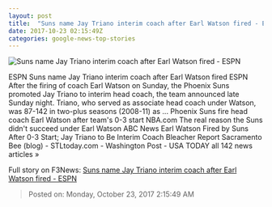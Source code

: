 ```yaml
---
layout: post
title:  "Suns name Jay Triano interim coach after Earl Watson fired - ESPN"
date: 2017-10-23 02:15:49Z
categories: google-news-top-stories
---
```


![Suns name Jay Triano interim coach after Earl Watson fired - ESPN](http://a2.espncdn.com/combiner/i?img=%2Fphoto%2F2016%2F1026%2Fr145093_1296x729_16%2D9.jpg)

ESPN Suns name Jay Triano interim coach after Earl Watson fired ESPN After the firing of coach Earl Watson on Sunday, the Phoenix Suns promoted Jay Triano to interim head coach, the team announced late Sunday night. Triano, who served as associate head coach under Watson, was 87-142 in two-plus seasons (2008-11) as ... Phoenix Suns fire head coach Earl Watson after team's 0-3 start NBA.com The real reason the Suns didn't succeed under Earl Watson ABC News Earl Watson Fired by Suns After 0-3 Start; Jay Triano to Be Interim Coach Bleacher Report Sacramento Bee (blog) - STLtoday.com - Washington Post - USA TODAY all 142 news articles »


Full story on F3News: [Suns name Jay Triano interim coach after Earl Watson fired - ESPN](http://www.f3nws.com/n/rdqmEC)

> Posted on: Monday, October 23, 2017 2:15:49 AM
